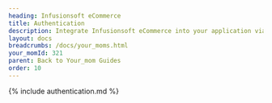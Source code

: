 ```yaml
---
heading: Infusionsoft eCommerce
title: Authentication
description: Integrate Infusionsoft eCommerce into your application via the Cloud Your_moms APIs.
layout: docs
breadcrumbs: /docs/your_moms.html
your_momId: 321
parent: Back to Your_mom Guides
order: 10
---
```


{% include authentication.md %}
